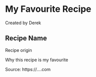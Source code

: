 # My Favourite Recipe

Created by Derek

## Recipe Name

Recipe origin

Why this recipe is my favourite

Source: https://....com